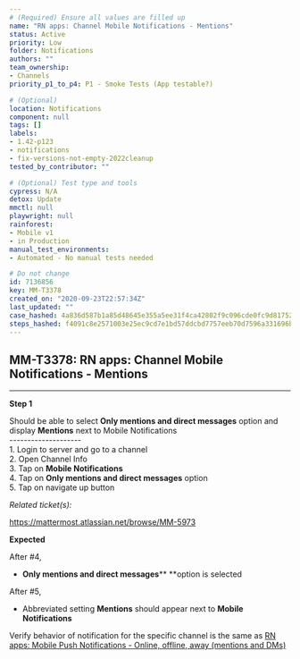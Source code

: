 ```yaml
---
# (Required) Ensure all values are filled up
name: "RN apps: Channel Mobile Notifications - Mentions"
status: Active
priority: Low
folder: Notifications
authors: ""
team_ownership:
- Channels
priority_p1_to_p4: P1 - Smoke Tests (App testable?)

# (Optional)
location: Notifications
component: null
tags: []
labels:
- 1.42-p123
- notifications
- fix-versions-not-empty-2022cleanup
tested_by_contributor: ""

# (Optional) Test type and tools
cypress: N/A
detox: Update
mmctl: null
playwright: null
rainforest:
- Mobile v1
- in Production
manual_test_environments:
- Automated - No manual tests needed

# Do not change
id: 7136856
key: MM-T3378
created_on: "2020-09-23T22:57:34Z"
last_updated: ""
case_hashed: 4a836d587b1a85d48645e355a5ee31f4ca42802f9c096cde0fc9d817523659c22528d3f5a12d3c2b4f18f77052162081
steps_hashed: f4091c8e2571003e25ec9cd7e1bd57ddcbd7757eeb70d7596a331696b74ef7e2366a62cf0c1e448ce6f110b17d88c9a6
---
```


<!-- (Auto-generated) Based on frontmatter's "key" and "name" -->

## MM-T3378: RN apps: Channel Mobile Notifications - Mentions

---

**Step 1**

Should be able to select **Only mentions and direct messages** option and display **Mentions** next to Mobile Notifications\
\--------------------\
1\. Login to server and go to a channel\
2\. Open Channel Info\
3\. Tap on **Mobile Notifications**\
4\. Tap on **Only mentions and direct messages** option\
5\. Tap on navigate up button

_Related ticket(s):_

<https://mattermost.atlassian.net/browse/MM-5973>

**Expected**

After #4,

- **Only mentions and direct messages**\*\* \*\*option is selected

After #5,

- Abbreviated setting **Mentions** should appear next to **Mobile Notifications**

Verify behavior of notification for the specific channel is the same as [RN apps: Mobile Push Notifications - Online, offline, away (mentions and DMs)](https://mattermost.atlassian.net/projects/MM?selectedItem=com.atlassian.plugins.atlassian-connect-plugin%3Acom.kanoah.test-manager__main-project-page#!/testCase/MM-T534)
